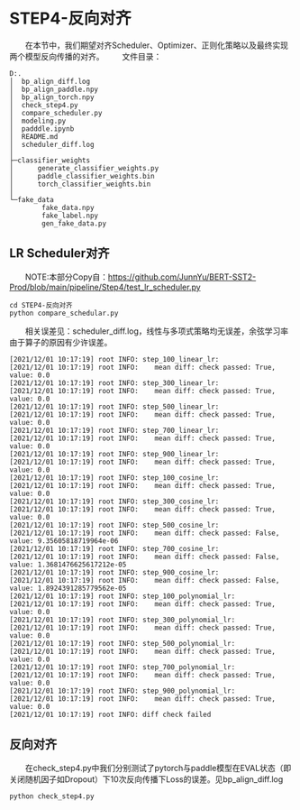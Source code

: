 # STEP4-反向对齐
&emsp;&emsp;在本节中，我们期望对齐Scheduler、Optimizer、正则化策略以及最终实现两个模型反向传播的对齐。
&emsp;&emsp;文件目录：

```
D:.
│  bp_align_diff.log
│  bp_align_paddle.npy
│  bp_align_torch.npy
│  check_step4.py
│  compare_scheduler.py
│  modeling.py
│  padddle.ipynb
│  README.md
│  scheduler_diff.log
│
├─classifier_weights
│      generate_classifier_weights.py
│      paddle_classifier_weights.bin
│      torch_classifier_weights.bin
│
└─fake_data
        fake_data.npy
        fake_label.npy
        gen_fake_data.py
```

## LR Scheduler对齐
&emsp;&emsp;NOTE:本部分Copy自：https://github.com/JunnYu/BERT-SST2-Prod/blob/main/pipeline/Step4/test_lr_scheduler.py
```
cd STEP4-反向对齐
python compare_schedular.py
```
&emsp;&emsp;相关误差见：scheduler_diff.log，线性与多项式策略均无误差，余弦学习率由于算子的原因有少许误差。
```
[2021/12/01 10:17:19] root INFO: step_100_linear_lr: 
[2021/12/01 10:17:19] root INFO: 	mean diff: check passed: True, value: 0.0
[2021/12/01 10:17:19] root INFO: step_300_linear_lr: 
[2021/12/01 10:17:19] root INFO: 	mean diff: check passed: True, value: 0.0
[2021/12/01 10:17:19] root INFO: step_500_linear_lr: 
[2021/12/01 10:17:19] root INFO: 	mean diff: check passed: True, value: 0.0
[2021/12/01 10:17:19] root INFO: step_700_linear_lr: 
[2021/12/01 10:17:19] root INFO: 	mean diff: check passed: True, value: 0.0
[2021/12/01 10:17:19] root INFO: step_900_linear_lr: 
[2021/12/01 10:17:19] root INFO: 	mean diff: check passed: True, value: 0.0
[2021/12/01 10:17:19] root INFO: step_100_cosine_lr: 
[2021/12/01 10:17:19] root INFO: 	mean diff: check passed: True, value: 0.0
[2021/12/01 10:17:19] root INFO: step_300_cosine_lr: 
[2021/12/01 10:17:19] root INFO: 	mean diff: check passed: True, value: 0.0
[2021/12/01 10:17:19] root INFO: step_500_cosine_lr: 
[2021/12/01 10:17:19] root INFO: 	mean diff: check passed: False, value: 9.35605818719964e-06
[2021/12/01 10:17:19] root INFO: step_700_cosine_lr: 
[2021/12/01 10:17:19] root INFO: 	mean diff: check passed: False, value: 1.3681476625617212e-05
[2021/12/01 10:17:19] root INFO: step_900_cosine_lr: 
[2021/12/01 10:17:19] root INFO: 	mean diff: check passed: False, value: 1.8924391285779562e-05
[2021/12/01 10:17:19] root INFO: step_100_polynomial_lr: 
[2021/12/01 10:17:19] root INFO: 	mean diff: check passed: True, value: 0.0
[2021/12/01 10:17:19] root INFO: step_300_polynomial_lr: 
[2021/12/01 10:17:19] root INFO: 	mean diff: check passed: True, value: 0.0
[2021/12/01 10:17:19] root INFO: step_500_polynomial_lr: 
[2021/12/01 10:17:19] root INFO: 	mean diff: check passed: True, value: 0.0
[2021/12/01 10:17:19] root INFO: step_700_polynomial_lr: 
[2021/12/01 10:17:19] root INFO: 	mean diff: check passed: True, value: 0.0
[2021/12/01 10:17:19] root INFO: step_900_polynomial_lr: 
[2021/12/01 10:17:19] root INFO: 	mean diff: check passed: True, value: 0.0
[2021/12/01 10:17:19] root INFO: diff check failed
```

## 反向对齐
&emsp;&emsp;在check_step4.py中我们分别测试了pytorch与paddle模型在EVAL状态（即关闭随机因子如Dropout）下10次反向传播下Loss的误差。见bp_align_diff.log
```
python check_step4.py
```


